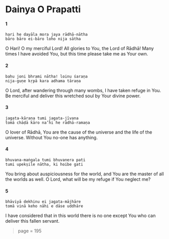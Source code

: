 # Dainya O Prapatti

#### 1

    hari he dayāla mora jaya rādhā-nātha
    bāro bāro ei-bāro loho nija sātha

O Hari! O my merciful Lord! All glories to You, the Lord of Rādhā! Many times I have avoided You, but this time please take me as Your own.

#### 2

    bahu joni bhrami nātha! loinu śaraṇa
    nija-guṇe kṛpā kara adhama tāraṇa

O Lord, after wandering through many wombs, I have taken refuge in You. Be merciful and deliver this wretched soul by Your divine power.

#### 3

    jagata-kāraṇa tumi jagata-jīvana
    tomā chāḍā kāro na’hi he rādhā-ramaṇa

O lover of Rādhā, You are the cause of the universe and the life of the universe. Without You no-one has anything.

#### 4

    bhuvana-maṅgala tumi bhuvanera pati
    tumi upekṣile nātha, ki hoibe gati

You bring about auspiciousness for the world, and You are the master of all the worlds as well. O Lord, what will be my refuge if You neglect me?

#### 5

    bhāviyā dekhinu ei jagata-mājhāre
    tomā vinā keho nāhi e dāse uddhāre

I have considered that in this world there is no one except You who can deliver this fallen servant.


> page = 195